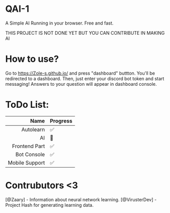 # QAI-1
A Simple AI Running in your browser. Free and fast.

THIS PROJECT IS NOT DONE YET BUT YOU CAN CONTRIBUTE IN MAKING AI

# How to use?

Go to https://Zole-s.github.io/ and press "dashboard" buttton.
You'll be redirected to a dashboard.
Then, just enter your discord bot token and start messaging! Answers to your question will appear in dashboard console.

# ToDo List:

| Name | Progress  |
|-----:|-----------|
|     Autolearn | ✅|
|     AI | 🔴    |
|     Frontend Part | ✅       |
|     Bot Console | ✅ |
|     Mobile Support| ✅ |


# Contrubutors <3

[@Zaary] - Information about neural network learning.
[@VirusterDev] - Project Hash for generating learning data.


